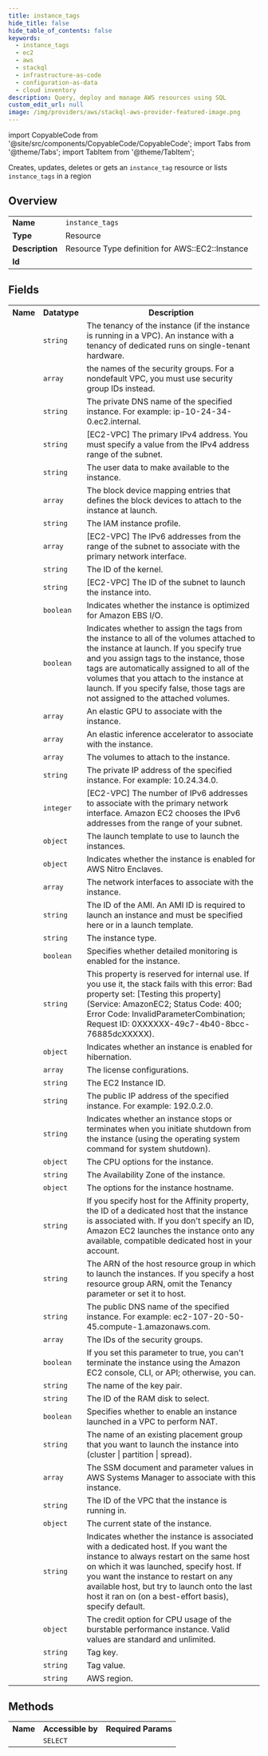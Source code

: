 ```yaml
---
title: instance_tags
hide_title: false
hide_table_of_contents: false
keywords:
  - instance_tags
  - ec2
  - aws
  - stackql
  - infrastructure-as-code
  - configuration-as-data
  - cloud inventory
description: Query, deploy and manage AWS resources using SQL
custom_edit_url: null
image: /img/providers/aws/stackql-aws-provider-featured-image.png
---
```


import CopyableCode from '@site/src/components/CopyableCode/CopyableCode';
import Tabs from '@theme/Tabs';
import TabItem from '@theme/TabItem';

Creates, updates, deletes or gets an <code>instance_tag</code> resource or lists <code>instance_tags</code> in a region

## Overview
<table><tbody>
<tr><td><b>Name</b></td><td><code>instance_tags</code></td></tr>
<tr><td><b>Type</b></td><td>Resource</td></tr>
<tr><td><b>Description</b></td><td>Resource Type definition for AWS::EC2::Instance</td></tr>
<tr><td><b>Id</b></td><td><CopyableCode code="aws.ec2.instance_tags" /></td></tr>
</tbody></table>

## Fields
<table><tbody><tr><th>Name</th><th>Datatype</th><th>Description</th></tr><tr><td><CopyableCode code="tenancy" /></td><td><code>string</code></td><td>The tenancy of the instance (if the instance is running in a VPC). An instance with a tenancy of dedicated runs on single-tenant hardware.</td></tr>
<tr><td><CopyableCode code="security_groups" /></td><td><code>array</code></td><td>the names of the security groups. For a nondefault VPC, you must use security group IDs instead.</td></tr>
<tr><td><CopyableCode code="private_dns_name" /></td><td><code>string</code></td><td>The private DNS name of the specified instance. For example: ip-10-24-34-0.ec2.internal.</td></tr>
<tr><td><CopyableCode code="private_ip_address" /></td><td><code>string</code></td><td>&#91;EC2-VPC&#93; The primary IPv4 address. You must specify a value from the IPv4 address range of the subnet.</td></tr>
<tr><td><CopyableCode code="user_data" /></td><td><code>string</code></td><td>The user data to make available to the instance.</td></tr>
<tr><td><CopyableCode code="block_device_mappings" /></td><td><code>array</code></td><td>The block device mapping entries that defines the block devices to attach to the instance at launch.</td></tr>
<tr><td><CopyableCode code="iam_instance_profile" /></td><td><code>string</code></td><td>The IAM instance profile.</td></tr>
<tr><td><CopyableCode code="ipv6_addresses" /></td><td><code>array</code></td><td>&#91;EC2-VPC&#93; The IPv6 addresses from the range of the subnet to associate with the primary network interface.</td></tr>
<tr><td><CopyableCode code="kernel_id" /></td><td><code>string</code></td><td>The ID of the kernel.</td></tr>
<tr><td><CopyableCode code="subnet_id" /></td><td><code>string</code></td><td>&#91;EC2-VPC&#93; The ID of the subnet to launch the instance into.<br /></td></tr>
<tr><td><CopyableCode code="ebs_optimized" /></td><td><code>boolean</code></td><td>Indicates whether the instance is optimized for Amazon EBS I/O.</td></tr>
<tr><td><CopyableCode code="propagate_tags_to_volume_on_creation" /></td><td><code>boolean</code></td><td>Indicates whether to assign the tags from the instance to all of the volumes attached to the instance at launch. If you specify true and you assign tags to the instance, those tags are automatically assigned to all of the volumes that you attach to the instance at launch. If you specify false, those tags are not assigned to the attached volumes.</td></tr>
<tr><td><CopyableCode code="elastic_gpu_specifications" /></td><td><code>array</code></td><td>An elastic GPU to associate with the instance.</td></tr>
<tr><td><CopyableCode code="elastic_inference_accelerators" /></td><td><code>array</code></td><td>An elastic inference accelerator to associate with the instance.</td></tr>
<tr><td><CopyableCode code="volumes" /></td><td><code>array</code></td><td>The volumes to attach to the instance.</td></tr>
<tr><td><CopyableCode code="private_ip" /></td><td><code>string</code></td><td>The private IP address of the specified instance. For example: 10.24.34.0.</td></tr>
<tr><td><CopyableCode code="ipv6_address_count" /></td><td><code>integer</code></td><td>&#91;EC2-VPC&#93; The number of IPv6 addresses to associate with the primary network interface. Amazon EC2 chooses the IPv6 addresses from the range of your subnet.</td></tr>
<tr><td><CopyableCode code="launch_template" /></td><td><code>object</code></td><td>The launch template to use to launch the instances.</td></tr>
<tr><td><CopyableCode code="enclave_options" /></td><td><code>object</code></td><td>Indicates whether the instance is enabled for AWS Nitro Enclaves.</td></tr>
<tr><td><CopyableCode code="network_interfaces" /></td><td><code>array</code></td><td>The network interfaces to associate with the instance.</td></tr>
<tr><td><CopyableCode code="image_id" /></td><td><code>string</code></td><td>The ID of the AMI. An AMI ID is required to launch an instance and must be specified here or in a launch template.</td></tr>
<tr><td><CopyableCode code="instance_type" /></td><td><code>string</code></td><td>The instance type.</td></tr>
<tr><td><CopyableCode code="monitoring" /></td><td><code>boolean</code></td><td>Specifies whether detailed monitoring is enabled for the instance.</td></tr>
<tr><td><CopyableCode code="additional_info" /></td><td><code>string</code></td><td>This property is reserved for internal use. If you use it, the stack fails with this error: Bad property set: &#91;Testing this property&#93; (Service: AmazonEC2; Status Code: 400; Error Code: InvalidParameterCombination; Request ID: 0XXXXXX-49c7-4b40-8bcc-76885dcXXXXX).</td></tr>
<tr><td><CopyableCode code="hibernation_options" /></td><td><code>object</code></td><td>Indicates whether an instance is enabled for hibernation.</td></tr>
<tr><td><CopyableCode code="license_specifications" /></td><td><code>array</code></td><td>The license configurations.</td></tr>
<tr><td><CopyableCode code="instance_id" /></td><td><code>string</code></td><td>The EC2 Instance ID.</td></tr>
<tr><td><CopyableCode code="public_ip" /></td><td><code>string</code></td><td>The public IP address of the specified instance. For example: 192.0.2.0.</td></tr>
<tr><td><CopyableCode code="instance_initiated_shutdown_behavior" /></td><td><code>string</code></td><td>Indicates whether an instance stops or terminates when you initiate shutdown from the instance (using the operating system command for system shutdown).</td></tr>
<tr><td><CopyableCode code="cpu_options" /></td><td><code>object</code></td><td>The CPU options for the instance.</td></tr>
<tr><td><CopyableCode code="availability_zone" /></td><td><code>string</code></td><td>The Availability Zone of the instance.</td></tr>
<tr><td><CopyableCode code="private_dns_name_options" /></td><td><code>object</code></td><td>The options for the instance hostname.</td></tr>
<tr><td><CopyableCode code="host_id" /></td><td><code>string</code></td><td>If you specify host for the Affinity property, the ID of a dedicated host that the instance is associated with. If you don't specify an ID, Amazon EC2 launches the instance onto any available, compatible dedicated host in your account.</td></tr>
<tr><td><CopyableCode code="host_resource_group_arn" /></td><td><code>string</code></td><td>The ARN of the host resource group in which to launch the instances. If you specify a host resource group ARN, omit the Tenancy parameter or set it to host.</td></tr>
<tr><td><CopyableCode code="public_dns_name" /></td><td><code>string</code></td><td>The public DNS name of the specified instance. For example: ec2-107-20-50-45.compute-1.amazonaws.com.</td></tr>
<tr><td><CopyableCode code="security_group_ids" /></td><td><code>array</code></td><td>The IDs of the security groups.</td></tr>
<tr><td><CopyableCode code="disable_api_termination" /></td><td><code>boolean</code></td><td>If you set this parameter to true, you can't terminate the instance using the Amazon EC2 console, CLI, or API; otherwise, you can.</td></tr>
<tr><td><CopyableCode code="key_name" /></td><td><code>string</code></td><td>The name of the key pair.</td></tr>
<tr><td><CopyableCode code="ramdisk_id" /></td><td><code>string</code></td><td>The ID of the RAM disk to select.</td></tr>
<tr><td><CopyableCode code="source_dest_check" /></td><td><code>boolean</code></td><td>Specifies whether to enable an instance launched in a VPC to perform NAT.</td></tr>
<tr><td><CopyableCode code="placement_group_name" /></td><td><code>string</code></td><td>The name of an existing placement group that you want to launch the instance into (cluster | partition | spread).</td></tr>
<tr><td><CopyableCode code="ssm_associations" /></td><td><code>array</code></td><td>The SSM document and parameter values in AWS Systems Manager to associate with this instance.</td></tr>
<tr><td><CopyableCode code="vpc_id" /></td><td><code>string</code></td><td>The ID of the VPC that the instance is running in.</td></tr>
<tr><td><CopyableCode code="state" /></td><td><code>object</code></td><td>The current state of the instance.</td></tr>
<tr><td><CopyableCode code="affinity" /></td><td><code>string</code></td><td>Indicates whether the instance is associated with a dedicated host. If you want the instance to always restart on the same host on which it was launched, specify host. If you want the instance to restart on any available host, but try to launch onto the last host it ran on (on a best-effort basis), specify default.</td></tr>
<tr><td><CopyableCode code="credit_specification" /></td><td><code>object</code></td><td>The credit option for CPU usage of the burstable performance instance. Valid values are standard and unlimited.</td></tr>
<tr><td><CopyableCode code="tag_key" /></td><td><code>string</code></td><td>Tag key.</td></tr>
<tr><td><CopyableCode code="tag_value" /></td><td><code>string</code></td><td>Tag value.</td></tr>
<tr><td><CopyableCode code="region" /></td><td><code>string</code></td><td>AWS region.</td></tr>
</tbody></table>

## Methods

<table><tbody>
  <tr>
    <th>Name</th>
    <th>Accessible by</th>
    <th>Required Params</th>
  </tr>
  <tr>
    <td><CopyableCode code="view" /></td>
    <td><code>SELECT</code></td>
    <td><CopyableCode code="region" /></td>
  </tr>
</tbody></table>








